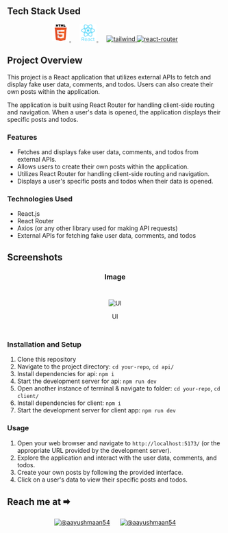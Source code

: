 
## Tech Stack Used
<p align="center">
  <a href="https://www.w3.org/html/" target="_blank" rel="noreferrer">
    <img src="https://raw.githubusercontent.com/devicons/devicon/master/icons/html5/html5-original-wordmark.svg" alt="html5" width="40" height="40"/>
  </a>
  &nbsp;&nbsp;&nbsp;&nbsp;
  <a href="https://reactjs.org/" target="_blank" rel="noreferrer">
    <img src="https://raw.githubusercontent.com/devicons/devicon/master/icons/react/react-original-wordmark.svg" alt="react" width="40" height="40"/>
  </a>
  &nbsp;&nbsp;&nbsp;&nbsp;
  <a href="https://tailwindcss.com/" target="_blank" rel="noreferrer">
    <img src="https://www.vectorlogo.zone/logos/tailwindcss/tailwindcss-icon.svg" alt="tailwind" width="40" height="40"/>
  </a>
  <a href="https://reactrouter.com/en/main" target="_blank" rel="noreferrer">
    <img src="https://reactrouter.com/_brand/react-router-mark-color-inverted.svg" alt="react-router" width="40" height="40"/>
  </a>
</p>

## Project Overview

This project is a React application that utilizes external APIs to fetch and display fake user data, comments, and todos. Users can also create their own posts within the application.

The application is built using React Router for handling client-side routing and navigation. When a user's data is opened, the application displays their specific posts and todos.

### Features

- Fetches and displays fake user data, comments, and todos from external APIs.
- Allows users to create their own posts within the application.
- Utilizes React Router for handling client-side routing and navigation.
- Displays a user's specific posts and todos when their data is opened.

### Technologies Used

- React.js
- React Router
- Axios (or any other library used for making API requests)
- External APIs for fetching fake user data, comments, and todos

## Screenshots
<div align="center">
  <h3>Image</h3>
  <br />
  <div style="display: flex; flex-wrap: wrap; justify-content: center;">
    <div style="margin: 10px;">
      <img src="" alt="UI" />
      <p>UI</p>
    </div>
</div>
</div>

### Installation and Setup

1. Clone this repository
2. Navigate to the project directory: `cd your-repo`, `cd api/`
3. Install dependencies for api: `npm i`
4. Start the development server for api: `npm run dev`
5. Open another instance of terminal & navigate to folder: `cd your-repo`, `cd client/`
6. Install dependencies for client: `npm i`
7. Start the development server for client app: `npm run dev`

### Usage

1. Open your web browser and navigate to `http://localhost:5173/` (or the appropriate URL provided by the development server).
2. Explore the application and interact with the user data, comments, and todos.
3. Create your own posts by following the provided interface.
4. Click on a user's data to view their specific posts and todos.

## Reach me at 🠮
<p align="center">
<a href="https://twitter.com/@aayushmaan54" target="blank"><img align="center" src="https://raw.githubusercontent.com/rahuldkjain/github-profile-readme-generator/master/src/images/icons/Social/twitter.svg" alt="@aayushmaan54" height="30" width="40" /></a>
  &nbsp;&nbsp;&nbsp;&nbsp;
<a href="https://linkedin.com/in/aayushmaan54" target="blank"><img align="center" src="https://raw.githubusercontent.com/rahuldkjain/github-profile-readme-generator/master/src/images/icons/Social/linked-in-alt.svg" alt="@aayushmaan54" height="30" width="40" /></a>
</p>
